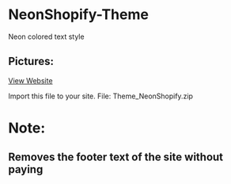 # NeonShopify-Theme
Neon colored text style

## Pictures:
 [View Website](https://prnt.sc/vDzkgAJB4abI)

Import this file to your site.
File: Theme_NeonShopify.zip

# Note:
## Removes the footer text of the site without paying
